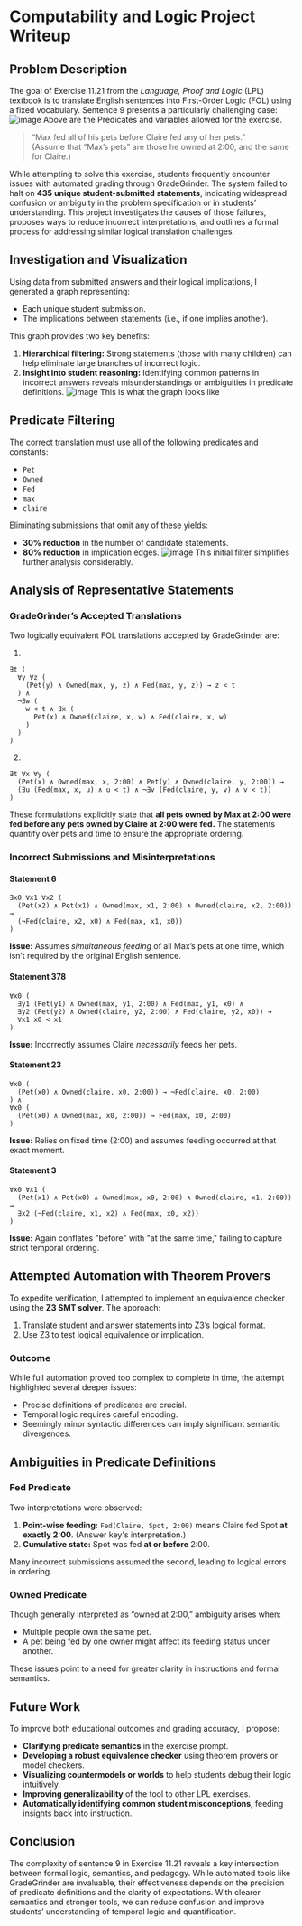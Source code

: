 
# Computability and Logic Project Writeup

## Problem Description

The goal of Exercise 11.21 from the *Language, Proof and Logic* (LPL) textbook is to translate English sentences into First-Order Logic (FOL) using a fixed vocabulary. Sentence 9 presents a particularly challenging case:
![image](table.PNG)
Above are the Predicates and variables allowed for the exercise.
> “Max fed all of his pets before Claire fed any of her pets.”  
> (Assume that “Max’s pets” are those he owned at 2:00, and the same for Claire.)

While attempting to solve this exercise, students frequently encounter issues with automated grading through GradeGrinder. The system failed to halt on **435 unique student-submitted statements**, indicating widespread confusion or ambiguity in the problem specification or in students’ understanding. This project investigates the causes of those failures, proposes ways to reduce incorrect interpretations, and outlines a formal process for addressing similar logical translation challenges.

## Investigation and Visualization

Using data from submitted answers and their logical implications, I generated a graph representing:
- Each unique student submission.
- The implications between statements (i.e., if one implies another).

This graph provides two key benefits:
1. **Hierarchical filtering:** Strong statements (those with many children) can help eliminate large branches of incorrect logic.
2. **Insight into student reasoning:** Identifying common patterns in incorrect answers reveals misunderstandings or ambiguities in predicate definitions.
![image](formula_implications_graph.png)
This is what the graph looks like
## Predicate Filtering

The correct translation must use all of the following predicates and constants:

- `Pet`
- `Owned`
- `Fed`
- `max`
- `claire`

Eliminating submissions that omit any of these yields:
- **30% reduction** in the number of candidate statements.
- **80% reduction** in implication edges.
![image](formula_implications_graph_filtered.png)
This initial filter simplifies further analysis considerably.

## Analysis of Representative Statements

### GradeGrinder’s Accepted Translations

Two logically equivalent FOL translations accepted by GradeGrinder are:

1.
```logic
∃t (
  ∀y ∀z (
    (Pet(y) ∧ Owned(max, y, z) ∧ Fed(max, y, z)) → z < t
  ) ∧ 
  ¬∃w (
    w < t ∧ ∃x (
      Pet(x) ∧ Owned(claire, x, w) ∧ Fed(claire, x, w)
    )
  )
)
```

2.
```logic
∃t ∀x ∀y (
  (Pet(x) ∧ Owned(max, x, 2:00) ∧ Pet(y) ∧ Owned(claire, y, 2:00)) →
  (∃u (Fed(max, x, u) ∧ u < t) ∧ ¬∃v (Fed(claire, y, v) ∧ v < t))
)
```

These formulations explicitly state that **all pets owned by Max at 2:00 were fed before any pets owned by Claire at 2:00 were fed.** The statements quantify over pets and time to ensure the appropriate ordering.

### Incorrect Submissions and Misinterpretations

#### Statement 6
```logic
∃x0 ∀x1 ∀x2 (
  (Pet(x2) ∧ Pet(x1) ∧ Owned(max, x1, 2:00) ∧ Owned(claire, x2, 2:00)) →
  (¬Fed(claire, x2, x0) ∧ Fed(max, x1, x0))
)
```
**Issue:** Assumes *simultaneous feeding* of all Max’s pets at one time, which isn’t required by the original English sentence.

#### Statement 378
```logic
∀x0 (
  ∃y1 (Pet(y1) ∧ Owned(max, y1, 2:00) ∧ Fed(max, y1, x0) ∧ 
  ∃y2 (Pet(y2) ∧ Owned(claire, y2, 2:00) ∧ Fed(claire, y2, x0)) →
  ∀x1 x0 < x1
)
```
**Issue:** Incorrectly assumes Claire *necessarily* feeds her pets.

#### Statement 23
```logic
∀x0 (
  (Pet(x0) ∧ Owned(claire, x0, 2:00)) → ¬Fed(claire, x0, 2:00)
) ∧ 
∀x0 (
  (Pet(x0) ∧ Owned(max, x0, 2:00)) → Fed(max, x0, 2:00)
)
```
**Issue:** Relies on fixed time (2:00) and assumes feeding occurred at that exact moment.

#### Statement 3
```logic
∀x0 ∀x1 (
  (Pet(x1) ∧ Pet(x0) ∧ Owned(max, x0, 2:00) ∧ Owned(claire, x1, 2:00)) →
  ∃x2 (¬Fed(claire, x1, x2) ∧ Fed(max, x0, x2))
)
```
**Issue:** Again conflates "before" with "at the same time," failing to capture strict temporal ordering.

## Attempted Automation with Theorem Provers

To expedite verification, I attempted to implement an equivalence checker using the **Z3 SMT solver**. The approach:

1. Translate student and answer statements into Z3’s logical format.
2. Use Z3 to test logical equivalence or implication.

### Outcome
While full automation proved too complex to complete in time, the attempt highlighted several deeper issues:
- Precise definitions of predicates are crucial.
- Temporal logic requires careful encoding.
- Seemingly minor syntactic differences can imply significant semantic divergences.

## Ambiguities in Predicate Definitions

### Fed Predicate
Two interpretations were observed:
1. **Point-wise feeding:** `Fed(Claire, Spot, 2:00)` means Claire fed Spot **at exactly 2:00**. (Answer key's interpretation.)
2. **Cumulative state:** Spot was fed **at or before** 2:00.

Many incorrect submissions assumed the second, leading to logical errors in ordering.

### Owned Predicate
Though generally interpreted as “owned at 2:00,” ambiguity arises when:
- Multiple people own the same pet.
- A pet being fed by one owner might affect its feeding status under another.

These issues point to a need for greater clarity in instructions and formal semantics.

## Future Work

To improve both educational outcomes and grading accuracy, I propose:
- **Clarifying predicate semantics** in the exercise prompt.
- **Developing a robust equivalence checker** using theorem provers or model checkers.
- **Visualizing countermodels or worlds** to help students debug their logic intuitively.
- **Improving generalizability** of the tool to other LPL exercises.
- **Automatically identifying common student misconceptions**, feeding insights back into instruction.

## Conclusion

The complexity of sentence 9 in Exercise 11.21 reveals a key intersection between formal logic, semantics, and pedagogy. While automated tools like GradeGrinder are invaluable, their effectiveness depends on the precision of predicate definitions and the clarity of expectations. With clearer semantics and stronger tools, we can reduce confusion and improve students’ understanding of temporal logic and quantification.
